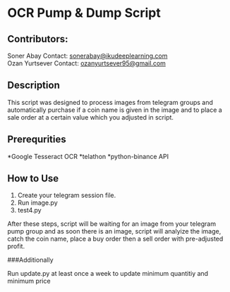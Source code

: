 # OCR Pump & Dump Script

## Contributors:   
Soner Abay Contact: sonerabay@ikudeeplearning.com  
Ozan Yurtsever Contact: ozanyurtsever95@gmail.com

## Description

This script was designed to process images from telegram groups and automatically purchase if a coin name is given in the image and to place a sale order at a certain value which you adjusted in script.

## Prerequrities

*Google Tesseract OCR *telathon *python-binance API

## How to Use

1. Create your telegram session file.  
2. Run image.py
3. test4.py  

After these steps, script will be waiting for an image from your telegram pump group and as soon there is an image, script will analyize the image, catch the coin name, place a buy order then a sell order with pre-adjusted profit.

###Additionally

Run update.py at least once a week to update minimum quantitiy and minimum price
